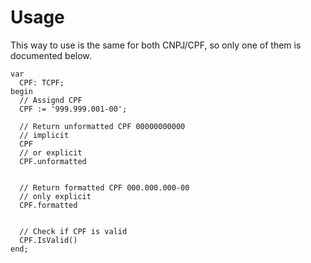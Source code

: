 # Usage

This way to use is the same for both CNPJ/CPF, so only one of them is documented below.

```delphi
var
  CPF: TCPF;
begin
  // Assignd CPF
  CPF := '999.999.001-00';
  
  // Return unformatted CPF 00000000000
  // implicit
  CPF            
  // or explicit
  CPF.unformatted
  
  
  // Return formatted CPF 000.000.000-00
  // only explicit
  CPF.formatted
  
  
  // Check if CPF is valid
  CPF.IsValid()
end;
```
